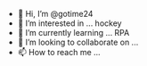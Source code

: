 - 👋 Hi, I’m @gotime24
- 👀 I’m interested in ... hockey
- 🌱 I’m currently learning ... RPA
- 💞️ I’m looking to collaborate on ...
- 📫 How to reach me ...

<!---
gotime24/gotime24 is a ✨ special ✨ repository because its `README.md` (this file) appears on your GitHub profile.
You can click the Preview link to take a look at your changes.
--->
